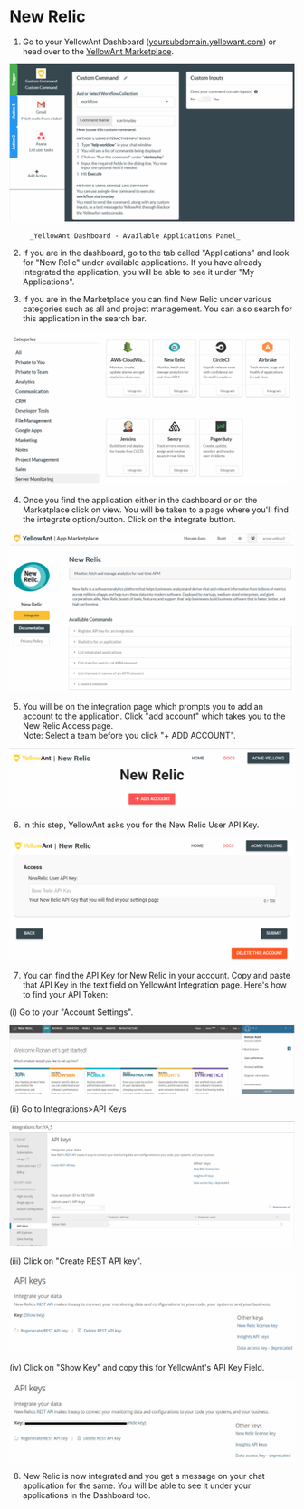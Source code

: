 # New Relic

1. Go to your YellowAnt Dashboard \([yoursubdomain.yellowant.com](https://github.com/yellowanthq/yellowant-help-center/tree/bdad19066023aa6a8b667a1d6f05b72945b49759/yoursubdomain.yellowant.com)\) or head over to the [YellowAnt Marketplace](https://www.yellowant.com/marketplace). 

![](../../.gitbook/assets/image%20%289%29.png)

         _YellowAnt Dashboard - Available Applications Panel_

2. If you are in the dashboard, go to the tab called "Applications" and look for "New Relic" under available applications. If you have already integrated the application, you will be able to see it under "My Applications".

3. If you are in the Marketplace you can find New Relic under various categories such as all and project management. You can also search for this application in the search bar.  


![](../../.gitbook/assets/image%20%28258%29.png)

4. Once you find the application either in the dashboard or on the Marketplace click on view. You will be taken to a page where you'll find the integrate option/button. Click on the integrate button.  


![](../../.gitbook/assets/image%20%28124%29.png)

5. You will be on the integration page which prompts you to add an account to the application. Click "add account" which takes you to the New Relic Access page.  
Note: Select a team before you click "+ ADD ACCOUNT".  


![](../../.gitbook/assets/image%20%28169%29.png)

6. In this step, YellowAnt asks you for the New Relic User API Key.  


![](../../.gitbook/assets/image%20%2880%29.png)

7. You can find the API Key for New Relic in your account. Copy and paste that API Key in the text field on YellowAnt Integration page. Here's how to find your API Token:

\(i\) Go to your "Account Settings".

![](../../.gitbook/assets/image%20%28163%29.png)

\(ii\) Go to Integrations&gt;API Keys

![](../../.gitbook/assets/image%20%28203%29.png)

\(iii\) Click on "Create REST API key".

![](../../.gitbook/assets/image%20%28138%29.png)

\(iv\) Click on "Show Key" and copy this for YellowAnt's API Key Field.

![](../../.gitbook/assets/image%20%28320%29.png)

8. New Relic is now integrated and you get a message on your chat application for the same. You will be able to see it under your applications in the Dashboard too.

